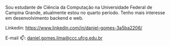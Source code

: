 

Sou estudante de Ciência da Computação na Universidade Federal de Campina Grande, atualmente estou no quarto período. Tenho mais interesse em desenvolvimento backend e web.

Linkedin: https://www.linkedin.com/in/daniel-gomes-3a5ba2206/

E-mail 📫: daniel.gomes.lima@ccc.ufcg.edu.br
